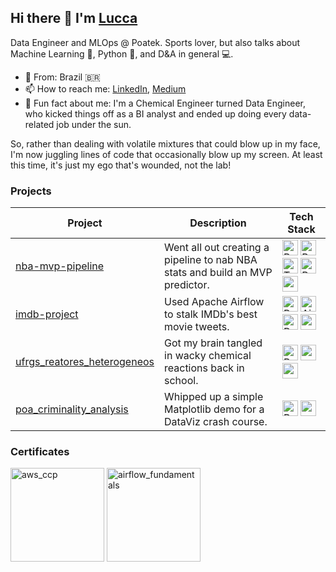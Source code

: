 ## Hi there 👋 I'm <a href="https://www.linkedin.com/in/lucca-miorelli/" target="blank">Lucca</a>

Data Engineer and MLOps @ Poatek. Sports lover, but also talks about Machine Learning 🤖, Python 🐍, and D&A in general 💻.

- 🏡 From: Brazil 🇧🇷
- 📫 How to reach me: [LinkedIn](https://www.linkedin.com/in/lucca-miorelli/), [Medium](https://medium.com/@lucca.miorelli)
- 🧪 Fun fact about me: I'm a Chemical Engineer turned Data Engineer, who kicked things off as a BI analyst and ended up doing every data-related job under the sun.

So, rather than dealing with volatile mixtures that could blow up in my face, I'm now juggling lines of code that occasionally blow up my screen.
At least this time, it's just my ego that's wounded, not the lab!

### Projects

| **Project**                                                                                            | **Description**                                                                                                                           | **Tech Stack**                                                                                                                                                                                                                                                                                                                                                                                                                                                                                                                                                                                                                                                                                                                                                                                                                                                                                                                                                                                                                                                                                            |
|--------------------------------------------------------------------------------------------------------|-------------------------------------------------------------------------------------------------------------------------------------------|-----------------------------------------------------------------------------------------------------------------------------------------------------------------------------------------------------------------------------------------------------------------------------------------------------------------------------------------------------------------------------------------------------------------------------------------------------------------------------------------------------------------------------------------------------------------------------------------------------------------------------------------------------------------------------------------------------------------------------------------------------------------------------------------------------------------------------------------------------------------------------------------------------------------------------------------------------------------------------------------------------------------------------------------------------------------------------------------------------------|
| <a href="https://github.com/lucca-miorelli/nba-mvp-pipeline/">nba-mvp-pipeline</a>                     | Went all out creating a pipeline to nab NBA stats and build an MVP predictor.                                                             | <a href="https://www.python.org/" target="_blank"><img title="Python" width=25px src="https://cdn.jsdelivr.net/gh/devicons/devicon/icons/python/python-original.svg" /></a> <a href="https://www.prefect.io/" target="_blank"><img title="Prefect" width=25px src="https://avatars.githubusercontent.com/u/39270919?s=200&v=4" /></a> <a href="https://www.terraform.io/" target="_blank"><img title="Terraform" width=25px src="https://cdn.jsdelivr.net/gh/devicons/devicon/icons/terraform/terraform-original.svg" /></a> <a href="https://www.postgresql.org/" target="_blank"><img title="PostgreSQL" width=25px src="https://cdn.jsdelivr.net/gh/devicons/devicon/icons/postgresql/postgresql-original.svg" /></a> <a href="https://aws.amazon.com/en/" target="_blank"><img title="aws" width="25px" src="https://upload.wikimedia.org/wikipedia/commons/thumb/9/93/Amazon_Web_Services_Logo.svg/2560px-Amazon_Web_Services_Logo.svg.png">                                                                                                                                                         |
| <a href="https://github.com/lucca-miorelli/imdb-project">imdb-project</a>                              | Used Apache Airflow to stalk IMDb's best movie tweets.                                                                                    | <a href="https://www.python.org/" target="_blank"><img title="Python" width=25px src="https://cdn.jsdelivr.net/gh/devicons/devicon/icons/python/python-original.svg" /></a> <a href="https://airflow.apache.org/" target="_blank"><img title="Airflow" width=25px src="https://seeklogo.com/images/A/airflow-logo-A19E5B6709-seeklogo.com.png" /></a>  <a href="https://www.postgresql.org/" target="_blank"><img title="PostgreSQL" width=25px src="https://cdn.jsdelivr.net/gh/devicons/devicon/icons/postgresql/postgresql-original.svg" /></a> <a href="https://aws.amazon.com/en/" target="_blank"><img title="aws" width="25px" src="https://upload.wikimedia.org/wikipedia/commons/thumb/9/93/Amazon_Web_Services_Logo.svg/2560px-Amazon_Web_Services_Logo.svg.png">                                                                                                                                                                                                                                                                                                                               |
| <a href="https://github.com/lucca-miorelli/ufrgs_reatores_heterogeneos">ufrgs_reatores_heterogeneos</a>| Got my brain tangled in wacky chemical reactions back in school.                                                                          | <a href="https://www.python.org/" target="_blank"><img title="Python" width=25px src="https://cdn.jsdelivr.net/gh/devicons/devicon/icons/python/python-original.svg" /></a> <a href="https://matplotlib.org/" target="_blank"><img title="matplotlib" width="25px" src="https://upload.wikimedia.org/wikipedia/commons/thumb/8/84/Matplotlib_icon.svg/180px-Matplotlib_icon.svg.png?20150311090915"> <a href="https://numpy.org/" target="_blank"><img title="numpy" width="25px" src="https://numpy.org/images/logo.svg"/></a>                                                                                                                                                                                                                                                                                                                                                                                                                                                                                                                                                                           |
| <a href="https://github.com/lucca-miorelli/poa_criminality_analysis">poa_criminality_analysis</a>      | Whipped up a simple Matplotlib demo for a DataViz crash course.                                                                           | <a href="https://www.python.org/" target="_blank"><img title="Python" width=25px src="https://cdn.jsdelivr.net/gh/devicons/devicon/icons/python/python-original.svg" /></a> <a href="https://matplotlib.org/" target="_blank"><img title="matplotlib" width="25px" src="https://upload.wikimedia.org/wikipedia/commons/thumb/8/84/Matplotlib_icon.svg/180px-Matplotlib_icon.svg.png?20150311090915">                                                                                                                                                                                                                                                                                                                                                                                                                                                                                                                                                                                                                                                                                                      |                                                                                                            


### Certificates
<a href="https://www.credly.com/badges/27703c81-290e-40d2-bd83-5e57b4434880/public_url" target="_blank"><img title="aws_ccp" width="150px" src="https://images.credly.com/size/340x340/images/00634f82-b07f-4bbd-a6bb-53de397fc3a6/image.png"/></a>
<a href="https://www.credly.com/badges/c5396c6d-3f8a-4d04-86e6-b296978794e5/public_url" target="_blank"><img title="airflow_fundamentals" width="150px" src="https://images.credly.com/size/340x340/images/655a478d-ecde-4a92-afcd-3c7be176ccf3/image.png"/></a>

